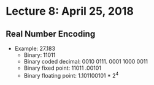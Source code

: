 # Lecture 8: April 25, 2018
## Real Number Encoding
* Example: 27.183
  * Binary: 11011
  * Binary coded decimal: 0010 0111. 0001 1000 0011
  * Binary fixed point: 11011 .00101
  * Binary floating point: 1.101100101 * 2<sup>4</sup>
